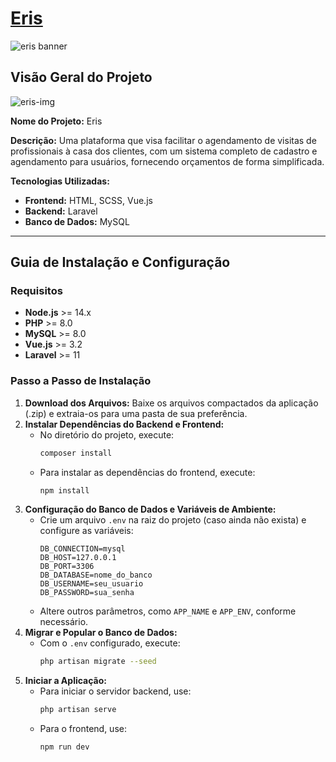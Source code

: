 # [Eris](https://eris.amanidev.com)

![eris banner](https://github.com/user-attachments/assets/fc1114ff-c8d9-4891-bf49-36469ecc144b)


## Visão Geral do Projeto

![eris-img](https://github.com/user-attachments/assets/d3fafdc1-1dc7-4069-ae6a-40f313df0da4)

**Nome do Projeto:** Eris

**Descrição:** Uma plataforma que visa facilitar o agendamento de visitas de profissionais à casa dos clientes, com um sistema completo de cadastro e agendamento para usuários, fornecendo orçamentos de forma simplificada.

**Tecnologias Utilizadas:**
- **Frontend:** HTML, SCSS, Vue.js
- **Backend:** Laravel
- **Banco de Dados:** MySQL

---

## Guia de Instalação e Configuração

### Requisitos

- **Node.js** >= 14.x
- **PHP** >= 8.0
- **MySQL** >= 8.0
- **Vue.js** >= 3.2
- **Laravel** >= 11

### Passo a Passo de Instalação

1. **Download dos Arquivos:** Baixe os arquivos compactados da aplicação (.zip) e extraia-os para uma pasta de sua preferência.
2. **Instalar Dependências do Backend e Frontend:**
   - No diretório do projeto, execute:
     ```bash
     composer install
     ```
   - Para instalar as dependências do frontend, execute:
     ```bash
     npm install
     ```
3. **Configuração do Banco de Dados e Variáveis de Ambiente:**
   - Crie um arquivo `.env` na raiz do projeto (caso ainda não exista) e configure as variáveis:
     ```env
     DB_CONNECTION=mysql
     DB_HOST=127.0.0.1
     DB_PORT=3306
     DB_DATABASE=nome_do_banco
     DB_USERNAME=seu_usuario
     DB_PASSWORD=sua_senha
     ```
   - Altere outros parâmetros, como `APP_NAME` e `APP_ENV`, conforme necessário.
4. **Migrar e Popular o Banco de Dados:**
   - Com o `.env` configurado, execute:
     ```bash
     php artisan migrate --seed
     ```
5. **Iniciar a Aplicação:**
   - Para iniciar o servidor backend, use:
     ```bash
     php artisan serve
     ```
   - Para o frontend, use:
     ```bash
     npm run dev
     ```
